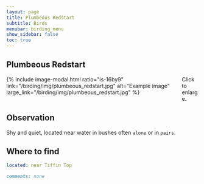 ```yaml
---
layout: page
title: Plumbeous Redstart
subtitle: Birds
menubar: birding_menu
show_sidebar: false
toc: true
---
```


## Plumbeous Redstart

<div class="columns">
<div class="column is-6">
{% include image-modal.html ratio="is-16by9" link="/birding/img/plumbeous_redstart.jpg" alt="Example image" large_link="/birding/img/plumbeous_redstart.jpg" %}
</div>
<div class="column is-6">
Click to enlarge.
</div>
</div>

## Observation
Shy and quiet, located near water in bushes often `alone` or in `pairs`.

## Where to find
```yaml
located: near Tiffin Top
```

```markdown
comments: none
```
